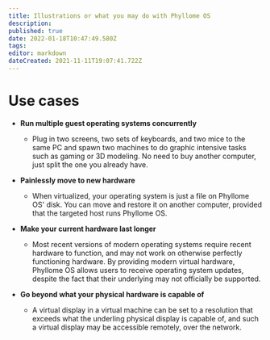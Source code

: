 ```yaml
---
title: Illustrations or what you may do with Phyllome OS
description: 
published: true
date: 2022-01-18T10:47:49.580Z
tags: 
editor: markdown
dateCreated: 2021-11-11T19:07:41.722Z
---
```


# Use cases

* **Run multiple guest operating systems concurrently**
	* Plug in two screens, two sets of keyboards, and two mice to the same PC and spawn two machines to do graphic intensive tasks such as gaming or 3D modeling. No need to buy another computer, just split the one you already have.

* **Painlessly move to new hardware**
	* When virtualized, your operating system is just a file on Phyllome OS' disk. You can move and restore it on another computer, provided that the targeted host runs Phyllome OS.

* **Make your current hardware last longer**
	* Most recent versions of modern operating systems require recent hardware to function, and may not work on otherwise perfectly functioning hardware. By providing modern virtual hardware, Phyllome OS allows users to receive operating system updates, despite the fact that their underlying may not officially be supported.

* **Go beyond what your physical hardware is capable of**
	* A virtual display in a virtual machine can be set to a resolution that exceeds what the underling physical display is capable of, and such a virtual display may be accessible remotely, over the network. 
